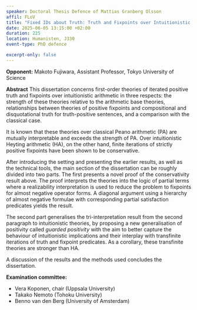 ```yaml
---
speaker: Doctoral Thesis Defence of Mattias Granberg Olsson
affil: FLoV
title: "Fixed IDs about Truth: Truth and Fixpoints over Intuitionistic Arithmetic"
date: 2025-06-05 13:15:00 +02:00
duration: 225
location: Humanisten, J330
event-type: PhD defence

excerpt-only: false
---
```

__Opponent:__ Makoto Fujiwara, Assistant Professor, Tokyo University of Science

**Abstract**
This dissertation concerns first-order theories of iterated positive truth and fixpoints over intuitionistic arithmetic in three respects: the strength of these theories relative to the arithmetic base theories, relationships between theories of positive fixpoints and compositional and disquotational truth for truth-positive sentences, and a comparison with the classical case.

<!--more-->

It is known that these theories over classical Peano arithmetic (PA) are mutually interpretable and exceeds the strength of PA.
Over intuitionistic Heyting arithmetic (HA), on the other hand, finite iterations of strictly positive fixpoints have been shown to be conservative.

After introducing the setting and presenting the earlier results, as well as the technical tools, the main section of the dissertation can be roughly divided into two parts.
The first presents a novel proof of the conservativity result above.
The proof interprets the theories into the logic of partial terms where a realizability interpretation is used to reduce the problem to fixpoints for almost negative operator forms.
A diagonal argument using a hierarchy of almost negative formulae with corresponding partial satisfaction predicates yields the result.

The second part generalises the tri-interpretation result from the second paragraph to intuitionistic theories, by proposing a new generalisation of positivity called _guarded positivity_ with the aim to better capture the behaviour of intuitionistic implications and their interplay with transfinite iterations of truth and fixpoint predicates.
As a corollary, these transfinite theories are stronger than HA.

A discussion of the results and the methods used concludes the dissertation.

**Examination committee:**
- Vera Koponen, chair (Uppsala University)
- Takako Nemoto (Tohoku University)
- Benno van den Berg (University of Amsterdam)